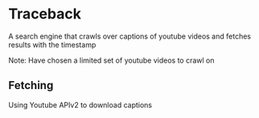 # Traceback
A search engine that crawls over captions of youtube videos and fetches results with the timestamp

Note: Have chosen a limited set of youtube videos to crawl on

Fetching
--------
Using Youtube APIv2 to download captions
